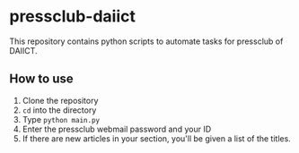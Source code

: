 # pressclub-daiict
This repository contains python scripts to automate tasks for pressclub of DAIICT.

## How to use
1. Clone the repository
2. ``cd`` into the directory
3. Type ``python main.py``
4. Enter the pressclub webmail password and your ID
5. If there are new articles in your section, you'll be given a list of the titles.
